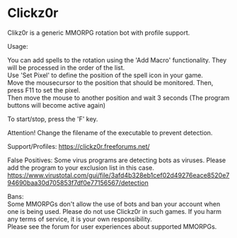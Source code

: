 # Clickz0r
Clikz0r is a generic MMORPG rotation bot with profile support.

Usage:

You can add spells to the rotation using the 'Add Macro' functionality. They will be processed in the order of the list.<br>
Use 'Set Pixel' to define the position of the spell icon in your game.<br>
Move the mousecursor to the position that should be monitored. Then, press F11 to set the pixel.<br>
Then move the mouse to another position and wait 3 seconds (The program buttons will become active again)

To start/stop, press the 'F' key.

Attention! Change the filename of the executable to prevent detection.

Support/Profiles: https://clickz0r.freeforums.net/

False Positives:
Some virus programs are detecting bots as viruses. Please add the program to your exclusion list in this case.<br>
https://www.virustotal.com/gui/file/3afd4b328eb1cef02d49276eace8520e794690baa30d705853f7df0e77156567/detection

Bans:<br>
Some MMORPGs don't allow the use of bots and ban your account when one is being used. Please do not use Clickz0r in such games. If you harm any terms of service, it is your own responsibility.<br>Please see the forum for user experiences about supported MMORPGs.
